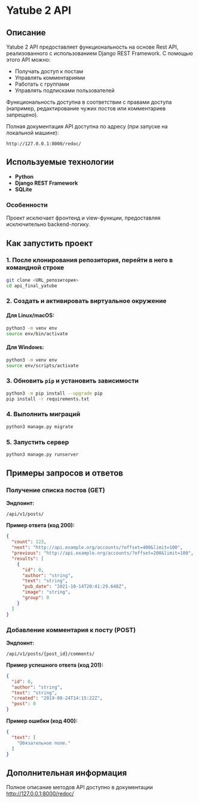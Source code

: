 # Yatube 2 API

## Описание
Yatube 2 API предоставляет функциональность на основе Rest API, реализованного с использованием Django REST Framework. С помощью этого API можно:
- Получать доступ к постам
- Управлять комментариями
- Работать с группами
- Управлять подписками пользователей

Функциональность доступна в соответствии с правами доступа (например, редактирование чужих постов или комментариев запрещено).

Полная документация API доступна по адресу (при запуске на локальной машине):

```
http://127.0.0.1:8000/redoc/
```

## Используемые технологии
- **Python**
- **Django REST Framework**
- **SQLite**

### Особенности
Проект исключает фронтенд и view-функции, предоставляя исключительно backend-логику.

## Как запустить проект

### 1. После клонирования репозитория, перейти в него в командной строке
```bash
git clone <URL_репозитория>
cd api_final_yatube
```

### 2. Создать и активировать виртуальное окружение

#### Для Linux/macOS:
```bash
python3 -m venv env
source env/bin/activate
```

#### Для Windows:
```bash
python3 -m venv env
source env/scripts/activate
```

### 3. Обновить `pip` и установить зависимости
```bash
python3 -m pip install --upgrade pip
pip install -r requirements.txt
```

### 4. Выполнить миграций
```bash
python3 manage.py migrate
```

### 5. Запустить сервер
```bash
python3 manage.py runserver
```

## Примеры запросов и ответов

### Получение списка постов (GET)
**Эндпоинт:**
```
/api/v1/posts/
```
**Пример ответа (код 200):**
```json
{
  "count": 123,
  "next": "http://api.example.org/accounts/?offset=400&limit=100",
  "previous": "http://api.example.org/accounts/?offset=200&limit=100",
  "results": [
    {
      "id": 0,
      "author": "string",
      "text": "string",
      "pub_date": "2021-10-14T20:41:29.648Z",
      "image": "string",
      "group": 0
    }
  ]
}
```

### Добавление комментария к посту (POST)
**Эндпоинт:**
```
/api/v1/posts/{post_id}/comments/
```
**Пример успешного ответа (код 201):**
```json
{
  "id": 0,
  "author": "string",
  "text": "string",
  "created": "2019-08-24T14:15:22Z",
  "post": 0
}
```

**Пример ошибки (код 400):**
```json
{
  "text": [
    "Обязательное поле."
  ]
}
```

## Дополнительная информация
Полное описание методов API доступно в документации http://127.0.0.1:8000/redoc/
